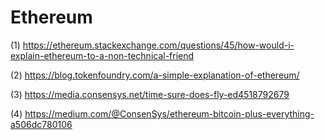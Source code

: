 
# Ethereum

(1) https://ethereum.stackexchange.com/questions/45/how-would-i-explain-ethereum-to-a-non-technical-friend

(2) https://blog.tokenfoundry.com/a-simple-explanation-of-ethereum/

(3) https://media.consensys.net/time-sure-does-fly-ed4518792679

(4) https://medium.com/@ConsenSys/ethereum-bitcoin-plus-everything-a506dc780106
